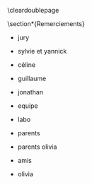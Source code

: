 \cleardoublepage

\section*{Remerciements}

- jury

- sylvie et yannick

- céline

- guillaume

- jonathan

- equipe

- labo

- parents

- parents olivia

- amis

- olivia
